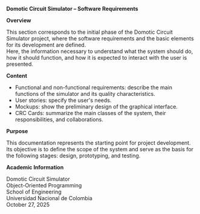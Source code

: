 **Domotic Circuit Simulator – Software Requirements**

**Overview**

This section corresponds to the initial phase of the Domotic Circuit Simulator project, where the software requirements and the basic elements for its development are defined.  
Here, the information necessary to understand what the system should do, how it should function, and how it is expected to interact with the user is presented.

**Content**

- Functional and non-functional requirements: describe the main functions of the simulator and its quality characteristics.
- User stories: specify the user's needs.
- Mockups: show the preliminary design of the graphical interface.
- CRC Cards: summarize the main classes of the system, their responsibilities, and collaborations.

**Purpose**

This documentation represents the starting point for project development.  
Its objective is to define the scope of the system and serve as the basis for the following stages: design, prototyping, and testing.

**Academic Information**

Domotic Circuit Simulator  
Object-Oriented Programming  
School of Engineering  
Universidad Nacional de Colombia  
October 27, 2025  
